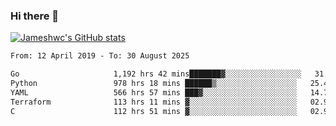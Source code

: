 ### Hi there 👋

[![Jameshwc's GitHub stats](https://github-readme-stats.vercel.app/api?username=jameshwc)](https://github.com/anuraghazra/github-readme-stats)

<!--START_SECTION:waka-->

```txt
From: 12 April 2019 - To: 30 August 2025

Go                     1,192 hrs 42 mins███████▓░░░░░░░░░░░░░░░░░   31.03 %
Python                 978 hrs 18 mins ██████▒░░░░░░░░░░░░░░░░░░   25.46 %
YAML                   566 hrs 57 mins ███▓░░░░░░░░░░░░░░░░░░░░░   14.75 %
Terraform              113 hrs 11 mins ▓░░░░░░░░░░░░░░░░░░░░░░░░   02.95 %
C                      112 hrs 51 mins ▓░░░░░░░░░░░░░░░░░░░░░░░░   02.94 %
```

<!--END_SECTION:waka-->